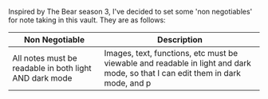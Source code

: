 Inspired by The Bear season 3, I've decided to set some 'non negotiables' for note taking in this vault. They are as follows:


| Non Negotiable                                         | Description                                                                                                                    |
| ------------------------------------------------------ | ------------------------------------------------------------------------------------------------------------------------------ |
| All notes must be readable in both light AND dark mode | Images, text, functions, etc must be viewable and readable in light and dark mode, so that I can edit them in dark mode, and p |
